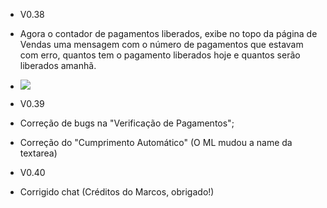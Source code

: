 - V0.38
 - Agora o contador de pagamentos liberados, exibe no topo da página de Vendas uma mensagem com o número de pagamentos que estavam com erro, quantos tem o pagamento liberados hoje e quantos serão liberados amanhã.
 - ![](http://s24.postimg.org/ndb7i9i79/download.png)

- V0.39
 - Correção de bugs na "Verificação de Pagamentos";
 - Correção do "Cumprimento Automático" (O ML mudou a name da textarea)

- V0.40
 - Corrigido chat (Créditos do Marcos, obrigado!)
